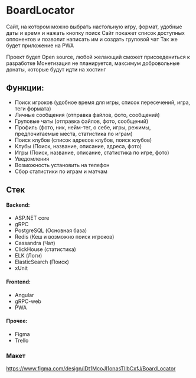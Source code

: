 # BoardLocator
Сайт, на котором можно выбрать настольную игру, формат, удобные даты и время и нажать кнопку поиск
Сайт покажет список доступных оппонентов и позволит написать им и создать груповой чат
Так же будет приложение на PWA

Проект будет Open source, любой желающий сможет присоедениться к разработке
Монетизация не планируется, максимум добровольные донаты, которые будут идти на хостинг

## Функции:
- Поиск игроков (удобное время для игры, список пересечений, игра, теги формата)
- Личные сообщения (отправка файлов, фото, сообщений)
- Груповые чаты (отправка файлов, фото, сообщений)
- Профиль (фото, ник, нейм-тег, о себе, игры, режимы, предпочитаемые места, статистика по играм)
- Поиск клубов (список адресов клубов, поиск клубов)
- Клубы (Поиск, название, описание, адреса, фото)
- Игры (Поиск, название, описание, статистика по игре, фото)
- Уведомления
- Возможность установить на телефон
- Сбор статистики по играм и матчам

## Стек
#### Backend:
- ASP.NET core
- gRPC
- PostgreSQL (Основная база)
- Redis (Кеш и возможно поиск игроков)
- Cassandra (Чат)
- ClickHouse (статистика)
- ELK (Логи)
- ElasticSearch (Поиск)
- xUnit
#### Frontend:
- Angular
- gRPC-web
- PWA
#### Прочее:
- Figma
- Trello

### Макет
https://www.figma.com/design/lDt1McoJl1onasTIlbCxfJ/BoardLocator
